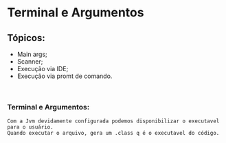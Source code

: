 # Terminal e Argumentos

## Tópicos:
- Main args;
- Scanner;
- Execução via IDE;
- Execução via promt de comando.
<br>

### Terminal e Argumentos:
    Com a Jvm devidamente configurada podemos disponibilizar o executavel
    para o usuário.
    Quando executar o arquivo, gera um .class q é o executavel do código.
    

